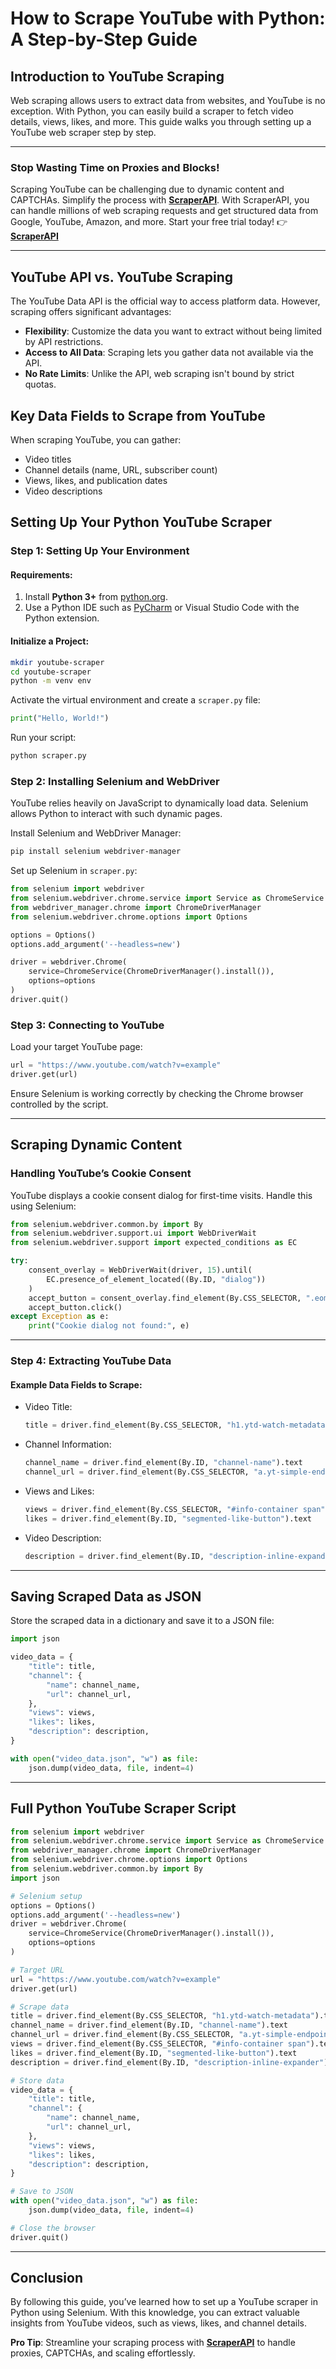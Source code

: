 
# How to Scrape YouTube with Python: A Step-by-Step Guide

## Introduction to YouTube Scraping

Web scraping allows users to extract data from websites, and YouTube is no exception. With Python, you can easily build a scraper to fetch video details, views, likes, and more. This guide walks you through setting up a YouTube web scraper step by step.

---

### Stop Wasting Time on Proxies and Blocks!

Scraping YouTube can be challenging due to dynamic content and CAPTCHAs. Simplify the process with **[ScraperAPI](https://www.scraperapi.com/?fp_ref=coupons)**. With ScraperAPI, you can handle millions of web scraping requests and get structured data from Google, YouTube, Amazon, and more. Start your free trial today! 👉 **[ScraperAPI](https://www.scraperapi.com/?fp_ref=coupons)**

---

## YouTube API vs. YouTube Scraping

The YouTube Data API is the official way to access platform data. However, scraping offers significant advantages:

- **Flexibility**: Customize the data you want to extract without being limited by API restrictions.
- **Access to All Data**: Scraping lets you gather data not available via the API.
- **No Rate Limits**: Unlike the API, web scraping isn't bound by strict quotas.

## Key Data Fields to Scrape from YouTube

When scraping YouTube, you can gather:
- Video titles
- Channel details (name, URL, subscriber count)
- Views, likes, and publication dates
- Video descriptions

## Setting Up Your Python YouTube Scraper

### Step 1: Setting Up Your Environment

#### Requirements:
1. Install **Python 3+** from [python.org](https://www.python.org/downloads/).
2. Use a Python IDE such as [PyCharm](https://www.jetbrains.com/pycharm/download/) or Visual Studio Code with the Python extension.

#### Initialize a Project:
```bash
mkdir youtube-scraper
cd youtube-scraper
python -m venv env
```

Activate the virtual environment and create a `scraper.py` file:
```python
print("Hello, World!")
```

Run your script:
```bash
python scraper.py
```

### Step 2: Installing Selenium and WebDriver

YouTube relies heavily on JavaScript to dynamically load data. Selenium allows Python to interact with such dynamic pages.

Install Selenium and WebDriver Manager:
```bash
pip install selenium webdriver-manager
```

Set up Selenium in `scraper.py`:
```python
from selenium import webdriver
from selenium.webdriver.chrome.service import Service as ChromeService
from webdriver_manager.chrome import ChromeDriverManager
from selenium.webdriver.chrome.options import Options

options = Options()
options.add_argument('--headless=new')

driver = webdriver.Chrome(
    service=ChromeService(ChromeDriverManager().install()),
    options=options
)
driver.quit()
```

### Step 3: Connecting to YouTube

Load your target YouTube page:
```python
url = "https://www.youtube.com/watch?v=example"
driver.get(url)
```

Ensure Selenium is working correctly by checking the Chrome browser controlled by the script.

---

## Scraping Dynamic Content

### Handling YouTube’s Cookie Consent
YouTube displays a cookie consent dialog for first-time visits. Handle this using Selenium:
```python
from selenium.webdriver.common.by import By
from selenium.webdriver.support.ui import WebDriverWait
from selenium.webdriver.support import expected_conditions as EC

try:
    consent_overlay = WebDriverWait(driver, 15).until(
        EC.presence_of_element_located((By.ID, "dialog"))
    )
    accept_button = consent_overlay.find_element(By.CSS_SELECTOR, ".eom-buttons button")
    accept_button.click()
except Exception as e:
    print("Cookie dialog not found:", e)
```

---

### Step 4: Extracting YouTube Data

#### Example Data Fields to Scrape:
- Video Title:
    ```python
    title = driver.find_element(By.CSS_SELECTOR, "h1.ytd-watch-metadata").text
    ```
- Channel Information:
    ```python
    channel_name = driver.find_element(By.ID, "channel-name").text
    channel_url = driver.find_element(By.CSS_SELECTOR, "a.yt-simple-endpoint").get_attribute("href")
    ```
- Views and Likes:
    ```python
    views = driver.find_element(By.CSS_SELECTOR, "#info-container span").text
    likes = driver.find_element(By.ID, "segmented-like-button").text
    ```
- Video Description:
    ```python
    description = driver.find_element(By.ID, "description-inline-expander").text
    ```

---

## Saving Scraped Data as JSON

Store the scraped data in a dictionary and save it to a JSON file:
```python
import json

video_data = {
    "title": title,
    "channel": {
        "name": channel_name,
        "url": channel_url,
    },
    "views": views,
    "likes": likes,
    "description": description,
}

with open("video_data.json", "w") as file:
    json.dump(video_data, file, indent=4)
```

---

## Full Python YouTube Scraper Script

```python
from selenium import webdriver
from selenium.webdriver.chrome.service import Service as ChromeService
from webdriver_manager.chrome import ChromeDriverManager
from selenium.webdriver.chrome.options import Options
from selenium.webdriver.common.by import By
import json

# Selenium setup
options = Options()
options.add_argument('--headless=new')
driver = webdriver.Chrome(
    service=ChromeService(ChromeDriverManager().install()),
    options=options
)

# Target URL
url = "https://www.youtube.com/watch?v=example"
driver.get(url)

# Scrape data
title = driver.find_element(By.CSS_SELECTOR, "h1.ytd-watch-metadata").text
channel_name = driver.find_element(By.ID, "channel-name").text
channel_url = driver.find_element(By.CSS_SELECTOR, "a.yt-simple-endpoint").get_attribute("href")
views = driver.find_element(By.CSS_SELECTOR, "#info-container span").text
likes = driver.find_element(By.ID, "segmented-like-button").text
description = driver.find_element(By.ID, "description-inline-expander").text

# Store data
video_data = {
    "title": title,
    "channel": {
        "name": channel_name,
        "url": channel_url,
    },
    "views": views,
    "likes": likes,
    "description": description,
}

# Save to JSON
with open("video_data.json", "w") as file:
    json.dump(video_data, file, indent=4)

# Close the browser
driver.quit()
```

---

## Conclusion

By following this guide, you’ve learned how to set up a YouTube scraper in Python using Selenium. With this knowledge, you can extract valuable insights from YouTube videos, such as views, likes, and channel details.

**Pro Tip**: Streamline your scraping process with **[ScraperAPI](https://www.scraperapi.com/?fp_ref=coupons)** to handle proxies, CAPTCHAs, and scaling effortlessly.
